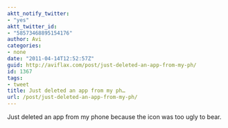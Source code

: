 ```yaml
---
aktt_notify_twitter:
- "yes"
aktt_twitter_id:
- "58573468895154176"
author: Avi
categories:
- none
date: "2011-04-14T12:52:57Z"
guid: http://aviflax.com/post/just-deleted-an-app-from-my-ph/
id: 1367
tags:
- tweet
title: Just deleted an app from my ph…
url: /post/just-deleted-an-app-from-my-ph/
---
```

Just deleted an app from my phone because the icon was too ugly to bear.